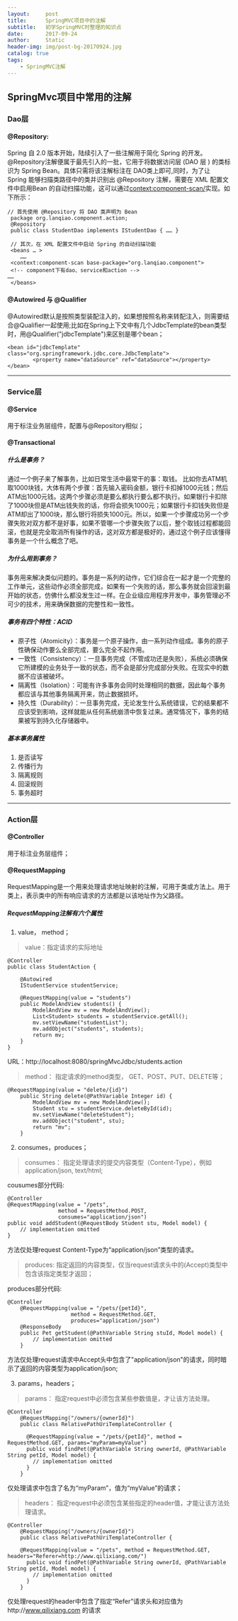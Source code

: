 ```yaml
---
layout:     post
title:      SpringMVC项目中的注解
subtitle:   初学SpringMVC时整理的知识点
date:       2017-09-24
author:     Static
header-img: img/post-bg-20170924.jpg
catalog: true
tags:
    - SpringMVC注解
---
```


## SpringMvc项目中常用的注解
### Dao层
#### @Repository:
Spring 自 2.0  版本开始，陆续引入了一些注解用于简化 Spring 的开发。@Repository注解便属于最先引入的一批，它用于将数据访问层 (DAO 层 ) 的类标识为 Spring Bean。具体只需将该注解标注在 DAO类上即可,同时，为了让 Spring 能够扫描类路径中的类并识别出 @Repository 注解，需要在 XML 配置文件中启用Bean 的自动扫描功能，这可以通过<context:component-scan/>实现。如下所示：

```
// 首先使用 @Repository 将 DAO 类声明为 Bean 
 package org.lanqiao.component.action;
 @Repository 
 public class StudentDao implements IStudentDao { …… } 

 // 其次，在 XML 配置文件中启动 Spring 的自动扫描功能
 <beans … > 
    ……
 <context:component-scan base-package="org.lanqiao.component">
 <!-- component下有dao、service和action -->
……
 </beans>
```
#### @Autowired 与 @Qualifier
@Autowired默认是按照类型装配注入的，如果想按照名称来转配注入，则需要结合@Qualifier一起使用;比如在Spring上下文中有几个JdbcTemplate的bean类型时，用@Qualifier("jdbcTemplate")来区别是哪个bean；

```
<bean id="jdbcTemplate" class="org.springframework.jdbc.core.JdbcTemplate">
		<property name="dataSource" ref="dataSource"></property>
</bean>
```

---

### Service层

#### @Service
用于标注业务层组件，配置与@Repository相似；
#### @Transactional
##### 什么是事务？
通过一个例子来了解事务，比如日常生活中最常干的事：取钱。
比如你去ATM机取1000块钱，大体有两个步骤：首先输入密码金额，银行卡扣掉1000元钱；然后ATM出1000元钱。这两个步骤必须是要么都执行要么都不执行。如果银行卡扣除了1000块但是ATM出钱失败的话，你将会损失1000元；如果银行卡扣钱失败但是ATM却出了1000块，那么银行将损失1000元。所以，如果一个步骤成功另一个步骤失败对双方都不是好事，如果不管哪一个步骤失败了以后，整个取钱过程都能回滚，也就是完全取消所有操作的话，这对双方都是极好的，通过这个例子应该懂得事务是一个什么概念了吧。

##### 为什么用到事务？
事务用来解决类似问题的。事务是一系列的动作，它们综合在一起才是一个完整的工作单元，这些动作必须全部完成，如果有一个失败的话，那么事务就会回滚到最开始的状态，仿佛什么都没发生过一样。在企业级应用程序开发中，事务管理必不可少的技术，用来确保数据的完整性和一致性。 

##### 事务有四个特性：ACID


- 原子性（Atomicity）：事务是一个原子操作，由一系列动作组成。事务的原子性确保动作要么全部完成，要么完全不起作用。
- 一致性（Consistency）：一旦事务完成（不管成功还是失败），系统必须确保它所建模的业务处于一致的状态，而不会是部分完成部分失败。在现实中的数据不应该被破坏。
- 隔离性（Isolation）：可能有许多事务会同时处理相同的数据，因此每个事务都应该与其他事务隔离开来，防止数据损坏。
- 持久性（Durability）：一旦事务完成，无论发生什么系统错误，它的结果都不应该受到影响，这样就能从任何系统崩溃中恢复过来。通常情况下，事务的结果被写到持久化存储器中。

##### 基本事务属性
1. 是否读写
2. 传播行为
3. 隔离规则
4. 回滚规则
5. 事务超时

---

### Action层
#### @Controller
用于标注业务层组件；
#### @RequestMapping
RequestMapping是一个用来处理请求地址映射的注解，可用于类或方法上。用于类上，表示类中的所有响应请求的方法都是以该地址作为父路径。
##### RequestMapping注解有六个属性
1. value， method；

> value：指定请求的实际地址


```
@Controller
public class StudentAction {

	@Autowired
	IStudentService studentService;

	@RequestMapping(value = "students")
	public ModelAndView students() {
		ModelAndView mv = new ModelAndView();
		List<Student> students = studentService.getAll();
		mv.setViewName("studentList");
		mv.addObject("students", students);
		return mv;
	}
}
```
URL：http://localhost:8080/springMvcJdbc/students.action

> method：  指定请求的method类型， GET、POST、PUT、DELETE等；


```
@RequestMapping(value = "delete/{id}")
	public String delete(@PathVariable Integer id) {
	    ModelAndView mv = new ModelAndView();
	    Student stu = studentService.deleteById(id);
		mv.setViewName("deleteStudent");
		mv.addObject("student", stu);
		return "mv";
	}
```

2. consumes，produces；

> consumes： 指定处理请求的提交内容类型（Content-Type），例如application/json, text/html;


cousumes部分代码:
```
@Controller  
@RequestMapping(value = "/pets", 
                method = RequestMethod.POST,
                consumes="application/json")  
public void addStudent(@RequestBody Student stu, Model model) {      
    // implementation omitted  
}
```
方法仅处理request Content-Type为“application/json”类型的请求。


> produces:    指定返回的内容类型，仅当request请求头中的(Accept)类型中包含该指定类型才返回；


produces部分代码:
```
@Controller  
    @RequestMapping(value = "/pets/{petId}",
                    method = RequestMethod.GET, 
                    produces="application/json")  
    @ResponseBody  
    public Pet getStudent(@PathVariable String stuId, Model model) {      
        // implementation omitted  
    }
```
方法仅处理request请求中Accept头中包含了"application/json"的请求，同时暗示了返回的内容类型为application/json;

3. params，headers；

> params： 指定request中必须包含某些参数值是，才让该方法处理。

```
@Controller  
    @RequestMapping("/owners/{ownerId}")  
    public class RelativePathUriTemplateController {  
      
      @RequestMapping(value = "/pets/{petId}", method = RequestMethod.GET, params="myParam=myValue")  
      public void findPet(@PathVariable String ownerId, @PathVariable String petId, Model model) {      
        // implementation omitted  
      }  
    }
```
仅处理请求中包含了名为“myParam”，值为“myValue”的请求；


> headers： 指定request中必须包含某些指定的header值，才能让该方法处理请求。


```
@Controller  
    @RequestMapping("/owners/{ownerId}")  
    public class RelativePathUriTemplateController {  
      
    @RequestMapping(value = "/pets", method = RequestMethod.GET, headers="Referer=http://www.qilixiang.com/")  
      public void findPet(@PathVariable String ownerId, @PathVariable String petId, Model model) {      
        // implementation omitted  
      }  
    }
```
 仅处理request的header中包含了指定“Refer”请求头和对应值为http://www.qilixiang.com 的请求
